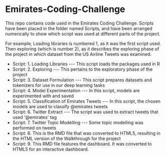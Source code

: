 # Emirates-Coding-Challenge


This repo contains code used in the Emirates Coding Challenge. Scripts have been placed in the folder named Scripts, and have been arranged numerically to show which script was used at different parts of the project. 

For example, Loading libraries is numbered 1, as it was the first script used. Then exploring (which is number 2), as it describes the exploring phase of the project in which dataset from the US Airline Tweets was examined.

- Script: 1. Loading Libraries --- This script loads the packages used in R
- Script: 2. Exploring --- This pertains to the exploratory phase of the project
- Script: 3. Dataset Formulation --- This script prepares datasets and tokenizers for use in our deep learning tasks
- Script: 4. Model Experimentation --- In this script, models are experimented with and saved
- Script: 5. Classification of Emirates Tweets --- In this script, the chosen models are used to classify @emirates tweets
- Script: 6. Twitter Extract --- The script was used to extract tweets that used '@emirates' tag
- Script: 7. Twitter Topic Modelling --- Some topic modelling was performed on tweets
- Script: 8. This is the RMD file that was converted to HTML5, resulting in the HTML version of the Walkthrough for the project
- Script: 9. This RMD file features the dashboard. It was converted to HTML5 for an interactive dashboard.

